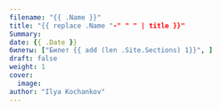 ```yaml
---
filename: "{{ .Name }}"
title: "{{ replace .Name "-" " " | title }}"
Summary:
date: {{ .Date }}
билеты: ["Билет {{ add (len .Site.Sections) 1}}", ]
draft: false
weight: 1
cover:
  image:
author: "Ilya Kochankov"
---
```


